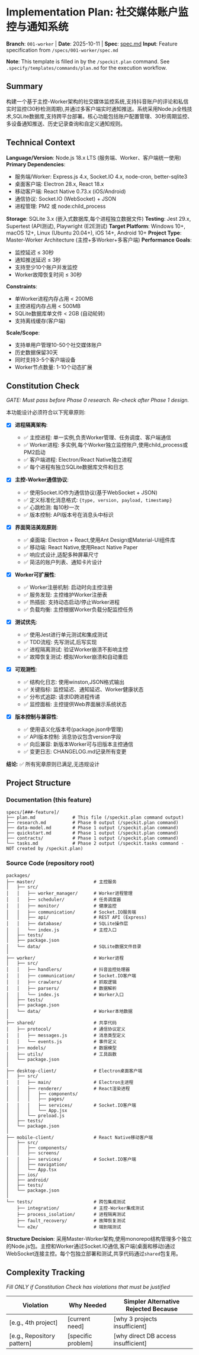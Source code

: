 # Implementation Plan: 社交媒体账户监控与通知系统

**Branch**: `001-worker` | **Date**: 2025-10-11 | **Spec**: [spec.md](./spec.md)
**Input**: Feature specification from `/specs/001-worker/spec.md`

**Note**: This template is filled in by the `/speckit.plan` command. See `.specify/templates/commands/plan.md` for the execution workflow.

## Summary

构建一个基于主控-Worker架构的社交媒体监控系统,支持抖音账户的评论和私信实时监控(30秒检测周期),并通过多客户端实时通知推送。系统采用Node.js全栈技术,SQLite数据库,支持跨平台部署。核心功能包括账户配置管理、30秒周期监控、多设备通知推送、历史记录查询和自定义通知规则。

## Technical Context

**Language/Version**: Node.js 18.x LTS (服务端、Worker、客户端统一使用)
**Primary Dependencies**:
- 服务端/Worker: Express.js 4.x, Socket.IO 4.x, node-cron, better-sqlite3
- 桌面客户端: Electron 28.x, React 18.x
- 移动客户端: React Native 0.73.x (iOS/Android)
- 通信协议: Socket.IO (WebSocket) + JSON
- 进程管理: PM2 或 node:child_process

**Storage**: SQLite 3.x (嵌入式数据库,每个进程独立数据文件)
**Testing**: Jest 29.x, Supertest (API测试), Playwright (E2E测试)
**Target Platform**: Windows 10+, macOS 12+, Linux (Ubuntu 20.04+), iOS 14+, Android 10+
**Project Type**: Master-Worker Architecture (主控+多Worker+多客户端)
**Performance Goals**:
- 监控延迟 ≤ 30秒
- 通知推送延迟 ≤ 3秒
- 支持至少10个账户并发监控
- Worker故障恢复时间 ≤ 30秒

**Constraints**:
- 单Worker进程内存占用 < 200MB
- 主控进程内存占用 < 500MB
- SQLite数据库单文件 < 2GB (自动轮转)
- 支持离线缓存(客户端)

**Scale/Scope**:
- 支持单用户管理10-50个社交媒体账户
- 历史数据保留30天
- 同时支持3-5个客户端设备
- Worker节点数量: 1-10个动态扩展

## Constitution Check

*GATE: Must pass before Phase 0 research. Re-check after Phase 1 design.*

本功能设计必须符合以下宪章原则:

- [x] **进程隔离架构**:
  - ✅ 主控进程: 单一实例,负责Worker管理、任务调度、客户端通信
  - ✅ Worker进程: 多实例,每个Worker独立监控账户,使用child_process或PM2启动
  - ✅ 客户端进程: Electron/React Native独立进程
  - ✅ 每个进程有独立SQLite数据库文件和日志

- [x] **主控-Worker通信协议**:
  - ✅ 使用Socket.IO作为通信协议(基于WebSocket + JSON)
  - ✅ 定义标准化消息格式: `{type, version, payload, timestamp}`
  - ✅ 心跳检测: 每10秒一次
  - ✅ 版本控制: API版本号在消息头中标识

- [x] **界面简洁美观原则**:
  - ✅ 桌面端: Electron + React,使用Ant Design或Material-UI组件库
  - ✅ 移动端: React Native,使用React Native Paper
  - ✅ 响应式设计,适配多种屏幕尺寸
  - ✅ 简洁的账户列表、通知卡片设计

- [x] **Worker可扩展性**:
  - ✅ Worker注册机制: 启动时向主控注册
  - ✅ 服务发现: 主控维护Worker注册表
  - ✅ 热插拔: 支持动态启动/停止Worker进程
  - ✅ 负载均衡: 主控根据Worker负载分配监控任务

- [x] **测试优先**:
  - ✅ 使用Jest进行单元测试和集成测试
  - ✅ TDD流程: 先写测试,后写实现
  - ✅ 进程隔离测试: 验证Worker崩溃不影响主控
  - ✅ 故障恢复测试: 模拟Worker崩溃和自动重启

- [x] **可观测性**:
  - ✅ 结构化日志: 使用winston,JSON格式输出
  - ✅ 关键指标: 监控延迟、通知延迟、Worker健康状态
  - ✅ 分布式追踪: 请求ID跨进程传递
  - ✅ 监控面板: 主控提供Web界面展示系统状态

- [x] **版本控制与兼容性**:
  - ✅ 使用语义化版本号(package.json中管理)
  - ✅ API版本控制: 消息协议包含version字段
  - ✅ 向后兼容: 新版本Worker可与旧版本主控通信
  - ✅ 变更日志: CHANGELOG.md记录所有变更

**结论**: ✅ 所有宪章原则已满足,无违规设计

## Project Structure

### Documentation (this feature)

```
specs/[###-feature]/
├── plan.md              # This file (/speckit.plan command output)
├── research.md          # Phase 0 output (/speckit.plan command)
├── data-model.md        # Phase 1 output (/speckit.plan command)
├── quickstart.md        # Phase 1 output (/speckit.plan command)
├── contracts/           # Phase 1 output (/speckit.plan command)
└── tasks.md             # Phase 2 output (/speckit.tasks command - NOT created by /speckit.plan)
```

### Source Code (repository root)

```
packages/
├── master/                      # 主控服务
│   ├── src/
│   │   ├── worker_manager/      # Worker进程管理
│   │   ├── scheduler/           # 任务调度器
│   │   ├── monitor/             # 健康监控
│   │   ├── communication/       # Socket.IO服务端
│   │   ├── api/                 # REST API (Express)
│   │   ├── database/            # SQLite操作层
│   │   └── index.js             # 主控入口
│   ├── tests/
│   ├── package.json
│   └── data/                    # SQLite数据文件目录
│
├── worker/                      # Worker进程
│   ├── src/
│   │   ├── handlers/            # 抖音监控处理器
│   │   ├── communication/       # Socket.IO客户端
│   │   ├── crawlers/            # 抓取逻辑
│   │   ├── parsers/             # 数据解析
│   │   └── index.js             # Worker入口
│   ├── tests/
│   ├── package.json
│   └── data/                    # Worker本地数据
│
├── shared/                      # 共享代码
│   ├── protocol/                # 通信协议定义
│   │   ├── messages.js          # 消息类型定义
│   │   └── events.js            # 事件定义
│   ├── models/                  # 数据模型
│   ├── utils/                   # 工具函数
│   └── package.json
│
├── desktop-client/              # Electron桌面客户端
│   ├── src/
│   │   ├── main/                # Electron主进程
│   │   ├── renderer/            # React渲染进程
│   │   │   ├── components/
│   │   │   ├── pages/
│   │   │   ├── services/        # Socket.IO客户端
│   │   │   └── App.jsx
│   │   └── preload.js
│   ├── tests/
│   └── package.json
│
├── mobile-client/               # React Native移动客户端
│   ├── src/
│   │   ├── components/
│   │   ├── screens/
│   │   ├── services/            # Socket.IO客户端
│   │   ├── navigation/
│   │   └── App.tsx
│   ├── ios/
│   ├── android/
│   ├── tests/
│   └── package.json
│
└── tests/                       # 跨包集成测试
    ├── integration/             # 主控-Worker集成测试
    ├── process_isolation/       # 进程隔离测试
    ├── fault_recovery/          # 故障恢复测试
    └── e2e/                     # 端到端测试
```

**Structure Decision**: 采用Master-Worker架构,使用monorepo结构管理多个独立的Node.js包。主控和Worker通过Socket.IO通信,客户端(桌面和移动)通过WebSocket连接主控。每个包独立部署和测试,共享代码通过`shared`包复用。

## Complexity Tracking

*Fill ONLY if Constitution Check has violations that must be justified*

| Violation | Why Needed | Simpler Alternative Rejected Because |
|-----------|------------|-------------------------------------|
| [e.g., 4th project] | [current need] | [why 3 projects insufficient] |
| [e.g., Repository pattern] | [specific problem] | [why direct DB access insufficient] |
